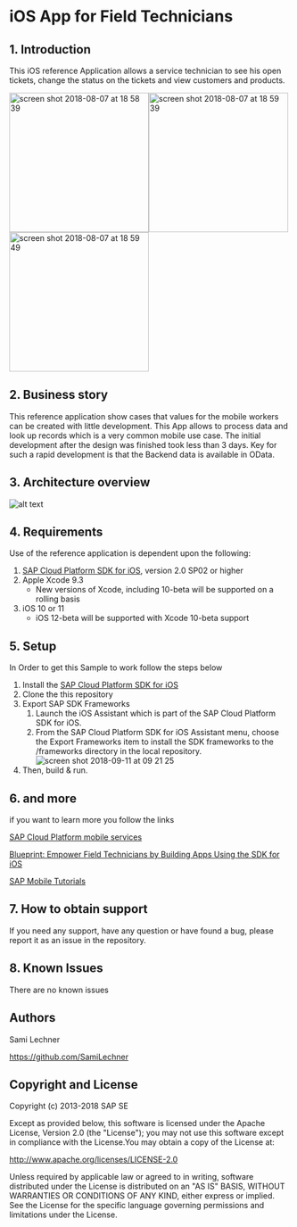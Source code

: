 # iOS App for Field Technicians
## 1. Introduction
This iOS reference Application allows a service technician to see his open tickets, change the status on the tickets and view customers and products.

<img width="250" alt="screen shot 2018-08-07 at 18 58 39" src="https://github.wdf.sap.corp/storage/user/1411/files/6eb1cb54-9a77-11e8-873e-e2a600feaddd"><img width="250" alt="screen shot 2018-08-07 at 18 59 39" src="https://github.wdf.sap.corp/storage/user/1411/files/6c2db050-9a77-11e8-8d11-5a7d88a77504"><img width="250" alt="screen shot 2018-08-07 at 18 59 49" src="https://github.wdf.sap.corp/storage/user/1411/files/61f6aa92-9a77-11e8-9cdc-1f7d06476efb">


## 2. Business story
This reference application show cases that values for the mobile workers can be created with little development. This App allows to process data and look up records which is a very common mobile use case. The initial development after the design was finished took less than 3 days. Key for such a rapid development is that the Backend data is available in OData.

## 3. Architecture overview 
![alt text](https://cloudplatform.sap.com/content/dam/website/skywalker/en_us/Blueprints/09_OnePager_Mobile_iOSSDK.jpg "Architecture Overview")


## 4. Requirements
Use of the reference application is dependent upon the following:

 1. [SAP Cloud Platform SDK for iOS](https://www.sap.com/developer/trials-downloads/additional-downloads/sap-cloud-platform-sdk-for-ios-14485.html), version 2.0 SP02 or higher
 2. Apple Xcode 9.3
     - New versions of Xcode, including 10-beta will be supported on a rolling basis
 3. iOS 10 or 11
     - iOS 12-beta will be supported with Xcode 10-beta support

## 5. Setup
In Order to get this Sample to work follow the steps below  
1. Install the [SAP Cloud Platform SDK for iOS](https://www.sap.com/developer/tutorial-navigator/mobile-interactive-tutorials/sdk-tools/ios-assistant/basic.html)
2. Clone the this repository 
3. Export SAP SDK Frameworks   
    1. Launch the iOS Assistant which is part of the SAP Cloud Platform SDK for iOS.
    2. From the SAP Cloud Platform SDK for iOS Assistant menu, choose the Export Frameworks item to install the SDK frameworks to the /frameworks directory in the local repository.
   ![screen shot 2018-09-11 at 09 21 25](https://github.wdf.sap.corp/storage/user/1411/files/293ca114-b5a4-11e8-9fcf-1a7713f95608)
4. Then, build & run.

## 6. and more

if you want to learn more you follow the links

[SAP Cloud Platform mobile services](https://www.sap.com/developer/topics/mobile.html)

[Blueprint: Empower Field Technicians by Building Apps Using the SDK for iOS](https://cloudplatform.sap.com/scenarios/usecases/sdk-ios.html)

[SAP Mobile Tutorials](https://www.sap.com/developer/tutorial-navigator/mobile-interactive-tutorials.html)

## 7. How to obtain support
If you need any support, have any question or have found a bug, please report it as an issue in the repository.

## 8. Known Issues
There are no known issues


## Authors
Sami Lechner

https://github.com/SamiLechner

## Copyright and License
Copyright (c) 2013-2018 SAP SE

Except as provided below, this software is licensed under the Apache License, Version 2.0 (the "License"); you may not use this software except in compliance with the License.You may obtain a copy of the License at:

http://www.apache.org/licenses/LICENSE-2.0

Unless required by applicable law or agreed to in writing, software distributed under the License is distributed on an "AS IS" BASIS, WITHOUT WARRANTIES OR CONDITIONS OF ANY KIND, either express or implied. See the License for the specific language governing permissions and limitations under the License.
